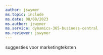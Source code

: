 ```yaml
---
author: jswymer
ms.topic: include
ms.date: 08/08/2023
ms.author: jswymer
ms.service: dynamics-365-business-central
ms.reviewer: jswymer
---
```

suggesties voor marketingteksten